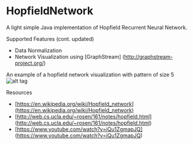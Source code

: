 # HopfieldNetwork
A light simple Java implementation of Hopfield Recurrent Neural Network.

Supported Features (cont. updated)
- Data Normalization
- Network Visualization using [GraphStream] (http://graphstream-project.org/)

An example of a hopfield network visualization with pattern of size 5
![alt tag](https://s15.postimg.org/5cp0ud7yj/hf_java.png)

Resources
- [https://en.wikipedia.org/wiki/Hopfield_network](https://en.wikipedia.org/wiki/Hopfield_network)
- [http://web.cs.ucla.edu/~rosen/161/notes/hopfield.html] (http://web.cs.ucla.edu/~rosen/161/notes/hopfield.html)
- [https://www.youtube.com/watch?v=iQu1ZgmapJQ] (https://www.youtube.com/watch?v=iQu1ZgmapJQ)
